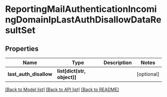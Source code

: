 # ReportingMailAuthenticationIncomingDomainIpLastAuthDisallowDataResultSet

## Properties
Name | Type | Description | Notes
------------ | ------------- | ------------- | -------------
**last_auth_disallow** | **list[dict(str, object)]** |  | [optional] 

[[Back to Model list]](../README.md#documentation-for-models) [[Back to API list]](../README.md#documentation-for-api-endpoints) [[Back to README]](../README.md)

